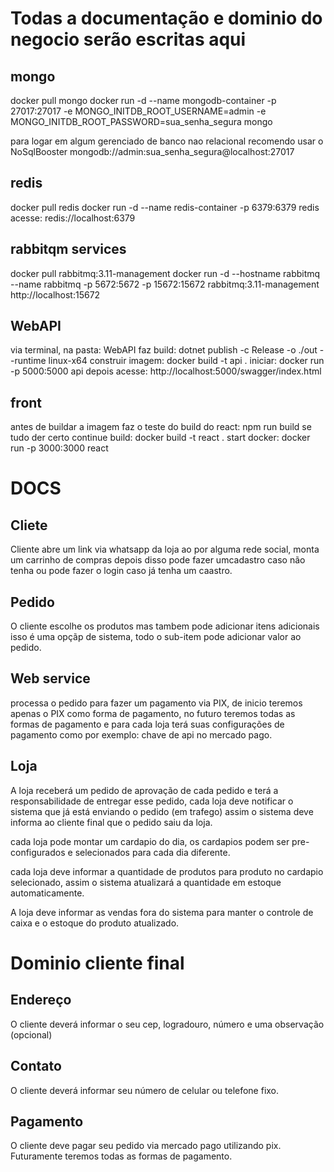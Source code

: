 # Todas a documentação e dominio do negocio serão escritas aqui

## mongo
docker pull mongo
docker run -d --name mongodb-container -p 27017:27017 -e MONGO_INITDB_ROOT_USERNAME=admin -e MONGO_INITDB_ROOT_PASSWORD=sua_senha_segura mongo

para logar em algum gerenciado de banco nao relacional
recomendo usar o NoSqlBooster
mongodb://admin:sua_senha_segura@localhost:27017

## redis
docker pull redis
docker run -d --name redis-container -p 6379:6379 redis
acesse: redis://localhost:6379

## rabbitqm services
docker pull rabbitmq:3.11-management
docker run -d --hostname rabbitmq --name rabbitmq -p 5672:5672 -p 15672:15672 rabbitmq:3.11-management
http://localhost:15672

## WebAPI
via terminal, na pasta: WebAPI
faz build:
dotnet publish -c Release -o ./out --runtime linux-x64
construir imagem: 
docker build -t api .
iniciar:
docker run -p 5000:5000 api
depois acesse: http://localhost:5000/swagger/index.html

## front
antes de buildar a imagem faz o teste do build do react:
npm run build
se tudo der certo continue
build:
docker build -t react .
start docker:
docker run -p 3000:3000 react

# DOCS
## Cliete
Cliente abre um link via whatsapp da loja ao por alguma rede social, monta um carrinho de compras depois disso pode fazer umcadastro caso não tenha ou pode fazer o login caso já tenha um caastro.

## Pedido
O cliente escolhe os produtos mas tambem pode adicionar itens adicionais isso é uma opçãp de sistema, todo o sub-item pode adicionar valor ao pedido.

## Web service 
processa o pedido para fazer um pagamento via PIX, de inicio teremos apenas o PIX como forma de pagamento, no futuro teremos todas as formas de pagamento e para cada loja terá suas configurações de pagamento como por exemplo: chave de api no mercado pago.

## Loja
A loja receberá um pedido de aprovação de cada pedido e terá a responsabilidade de entregar esse pedido, cada loja deve notificar o sistema que já está enviando o pedido (em trafego) assim o sistema deve informa ao cliente final que o pedido saiu da loja.

cada loja pode montar um cardapio do dia, os cardapios podem ser pre-configurados e selecionados para cada dia diferente.

cada loja deve informar a quantidade de produtos para produto no cardapio selecionado, assim o sistema atualizará a quantidade em estoque automaticamente.

A loja deve informar as vendas fora do sistema para manter o controle de caixa e o estoque do produto atualizado.

# Dominio cliente final

## Endereço
O cliente deverá informar o seu cep, logradouro, número e uma observação (opcional)

## Contato
O cliente deverá informar seu número de celular ou telefone fixo.

## Pagamento 
O cliente deve pagar seu pedido via mercado pago utilizando pix.
Futuramente teremos todas as formas de pagamento.




